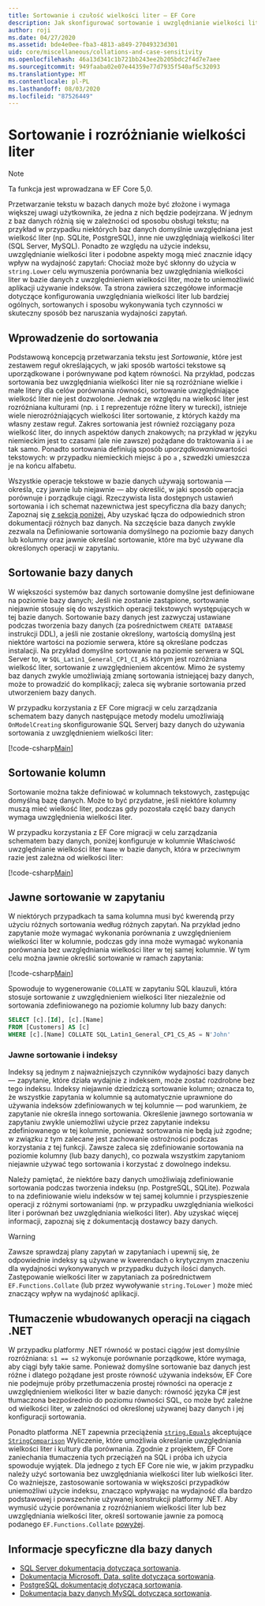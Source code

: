 ```yaml
---
title: Sortowanie i czułość wielkości liter — EF Core
description: Jak skonfigurować sortowanie i uwzględnianie wielkości liter w bazie danych i zapytaniach
author: roji
ms.date: 04/27/2020
ms.assetid: bde4e0ee-fba3-4813-a849-27049323d301
uid: core/miscellaneous/collations-and-case-sensitivity
ms.openlocfilehash: 46a13d341c1b721bb243ee2b205bdc2f4d7e7aee
ms.sourcegitcommit: 949faaba02e07e44359e77d7935f540af5c32093
ms.translationtype: MT
ms.contentlocale: pl-PL
ms.lasthandoff: 08/03/2020
ms.locfileid: "87526449"
---
```

# <a name="collations-and-case-sensitivity"></a>Sortowanie i rozróżnianie wielkości liter

> [!NOTE]
> Ta funkcja jest wprowadzana w EF Core 5,0.

Przetwarzanie tekstu w bazach danych może być złożone i wymaga większej uwagi użytkownika, że jedna z nich będzie podejrzana. W jednym z baz danych różnią się w zależności od sposobu obsługi tekstu; na przykład w przypadku niektórych baz danych domyślnie uwzględniana jest wielkość liter (np. SQLite, PostgreSQL), inne nie uwzględniają wielkości liter (SQL Server, MySQL). Ponadto ze względu na użycie indeksu, uwzględnianie wielkości liter i podobne aspekty mogą mieć znacznie idący wpływ na wydajność zapytań: Chociaż może być skłonny do użycia w `string.Lower` celu wymuszenia porównania bez uwzględniania wielkości liter w bazie danych z uwzględnieniem wielkości liter, może to uniemożliwić aplikacji używanie indeksów. Ta strona zawiera szczegółowe informacje dotyczące konfigurowania uwzględniania wielkości liter lub bardziej ogólnych, sortowanych i sposobu wykonywania tych czynności w skuteczny sposób bez naruszania wydajności zapytań.

## <a name="introduction-to-collations"></a>Wprowadzenie do sortowania

Podstawową koncepcją przetwarzania tekstu jest *Sortowanie*, które jest zestawem reguł określających, w jaki sposób wartości tekstowe są uporządkowane i porównywane pod kątem równości. Na przykład, podczas sortowania bez uwzględniania wielkości liter nie są rozróżniane wielkie i małe litery dla celów porównania równości, sortowanie uwzględniające wielkość liter nie jest dozwolone. Jednak ze względu na wielkość liter jest rozróżniana kulturami (np. `i` `I` reprezentuje różne litery w turecki), istnieje wiele nierozróżniających wielkości liter sortowanie, z których każdy ma własny zestaw reguł. Zakres sortowania jest również rozciągany poza wielkość liter, do innych aspektów danych znakowych; na przykład w języku niemieckim jest to czasami (ale nie zawsze) pożądane do traktowania `ä` i `ae` tak samo. Ponadto sortowania definiują sposób *uporządkowania*wartości tekstowych: w przypadku niemieckich miejsc `ä` po `a` , szwedzki umieszcza je na końcu alfabetu.

Wszystkie operacje tekstowe w bazie danych używają sortowania — określa, czy jawnie lub niejawnie — aby określić, w jaki sposób operacja porównuje i porządkuje ciągi. Rzeczywista lista dostępnych ustawień sortowania i ich schemat nazewnictwa jest specyficzna dla bazy danych; Zapoznaj się [z sekcją poniżej,](#database-specific-information) Aby uzyskać łącza do odpowiednich stron dokumentacji różnych baz danych. Na szczęście baza danych zwykle zezwala na Definiowanie sortowania domyślnego na poziomie bazy danych lub kolumny oraz jawnie określać sortowanie, które ma być używane dla określonych operacji w zapytaniu.

## <a name="database-collation"></a>Sortowanie bazy danych

W większości systemów baz danych sortowanie domyślne jest definiowane na poziomie bazy danych; Jeśli nie zostanie zastąpione, sortowanie niejawnie stosuje się do wszystkich operacji tekstowych występujących w tej bazie danych. Sortowanie bazy danych jest zazwyczaj ustawiane podczas tworzenia bazy danych (za pośrednictwem `CREATE DATABASE` instrukcji DDL), a jeśli nie zostanie określony, wartością domyślną jest niektóre wartości na poziomie serwera, które są określane podczas instalacji. Na przykład domyślne sortowanie na poziomie serwera w SQL Server to, w `SQL_Latin1_General_CP1_CI_AS` którym jest rozróżniana wielkość liter, sortowanie z uwzględnieniem akcentów. Mimo że systemy baz danych zwykle umożliwiają zmianę sortowania istniejącej bazy danych, może to prowadzić do komplikacji; zaleca się wybranie sortowania przed utworzeniem bazy danych.

W przypadku korzystania z EF Core migracji w celu zarządzania schematem bazy danych następujące metody modelu umożliwiają `OnModelCreating` skonfigurowanie SQL Serverj bazy danych do używania sortowania z uwzględnieniem wielkości liter:

[!code-csharp[Main](../../../samples/core/Miscellaneous/Collations/Program.cs?range=40)]

## <a name="column-collation"></a>Sortowanie kolumn

Sortowanie można także definiować w kolumnach tekstowych, zastępując domyślną bazę danych. Może to być przydatne, jeśli niektóre kolumny muszą mieć wielkość liter, podczas gdy pozostała część bazy danych wymaga uwzględnienia wielkości liter.

W przypadku korzystania z EF Core migracji w celu zarządzania schematem bazy danych, poniżej konfiguruje w kolumnie Właściwość uwzględnianie wielkości liter `Name` w bazie danych, która w przeciwnym razie jest zależna od wielkości liter:

[!code-csharp[Main](../../../samples/core/Miscellaneous/Collations/Program.cs?name=OnModelCreating&highlight=6)]

## <a name="explicit-collation-in-a-query"></a>Jawne sortowanie w zapytaniu

W niektórych przypadkach ta sama kolumna musi być kwerendą przy użyciu różnych sortowania według różnych zapytań. Na przykład jedno zapytanie może wymagać wykonania porównania z uwzględnieniem wielkości liter w kolumnie, podczas gdy inna może wymagać wykonania porównania bez uwzględniania wielkości liter w tej samej kolumnie. W tym celu można jawnie określić sortowanie w ramach zapytania:

[!code-csharp[Main](../../../samples/core/Miscellaneous/Collations/Program.cs?name=SimpleQueryCollation)]

Spowoduje to wygenerowanie `COLLATE` w zapytaniu SQL klauzuli, która stosuje sortowanie z uwzględnieniem wielkości liter niezależnie od sortowania zdefiniowanego na poziomie kolumny lub bazy danych:

```sql
SELECT [c].[Id], [c].[Name]
FROM [Customers] AS [c]
WHERE [c].[Name] COLLATE SQL_Latin1_General_CP1_CS_AS = N'John'
```

### <a name="explicit-collations-and-indexes"></a>Jawne sortowanie i indeksy

Indeksy są jednym z najważniejszych czynników wydajności bazy danych — zapytanie, które działa wydajnie z indeksem, może zostać rozdrobne bez tego indeksu. Indeksy niejawnie dziedziczą sortowanie kolumn; oznacza to, że wszystkie zapytania w kolumnie są automatycznie uprawnione do używania indeksów zdefiniowanych w tej kolumnie — pod warunkiem, że zapytanie nie określa innego sortowania. Określenie jawnego sortowania w zapytaniu zwykle uniemożliwi użycie przez zapytanie indeksu zdefiniowanego w tej kolumnie, ponieważ sortowania nie będą już zgodne; w związku z tym zalecane jest zachowanie ostrożności podczas korzystania z tej funkcji. Zawsze zaleca się zdefiniowanie sortowania na poziomie kolumny (lub bazy danych), co pozwala wszystkim zapytaniom niejawnie używać tego sortowania i korzystać z dowolnego indeksu.

Należy pamiętać, że niektóre bazy danych umożliwiają zdefiniowanie sortowania podczas tworzenia indeksu (np. PostgreSQL, SQLite). Pozwala to na zdefiniowanie wielu indeksów w tej samej kolumnie i przyspieszenie operacji z różnymi sortowaniami (np. w przypadku uwzględniania wielkości liter i porównań bez uwzględniania wielkości liter). Aby uzyskać więcej informacji, zapoznaj się z dokumentacją dostawcy bazy danych.

> [!WARNING]
> Zawsze sprawdzaj plany zapytań w zapytaniach i upewnij się, że odpowiednie indeksy są używane w kwerendach o krytycznym znaczeniu dla wydajności wykonywanych w przypadku dużych ilości danych. Zastępowanie wielkości liter w zapytaniach za pośrednictwem `EF.Functions.Collate` (lub przez wywoływanie `string.ToLower` ) może mieć znaczący wpływ na wydajność aplikacji.

## <a name="translation-of-built-in-net-string-operations"></a>Tłumaczenie wbudowanych operacji na ciągach .NET

W przypadku platformy .NET równość w postaci ciągów jest domyślnie rozróżniana: `s1 == s2` wykonuje porównanie porządkowe, które wymaga, aby ciągi były takie same. Ponieważ domyślne sortowanie baz danych jest różne i dlatego pożądane jest proste równość używania indeksów, EF Core nie podejmuje próby przetłumaczenia prostej równości na operacje z uwzględnieniem wielkości liter w bazie danych: równość języka C# jest tłumaczona bezpośrednio do poziomu równości SQL, co może być zależne od wielkości liter, w zależności od określonej używanej bazy danych i jej konfiguracji sortowania.

Ponadto platforma .NET zapewnia przeciążenia [`string.Equals`](/dotnet/api/system.string.equals#System_String_Equals_System_String_System_StringComparison_) akceptujące [`StringComparison`](/dotnet/api/system.stringcomparison) Wyliczenie, które umożliwia określanie uwzględniania wielkości liter i kultury dla porównania. Zgodnie z projektem, EF Core zaniechania tłumaczenia tych przeciążeń na SQL i próba ich użycia spowoduje wyjątek. Dla jednego z tych EF Core nie wie, w jakim przypadku należy użyć sortowania bez uwzględniania wielkości liter lub wielkości liter. Co ważniejsze, zastosowanie sortowania w większości przypadków uniemożliwi użycie indeksu, znacząco wpływając na wydajność dla bardzo podstawowej i powszechnie używanej konstrukcji platformy .NET. Aby wymusić użycie porównania z rozróżnianiem wielkości liter lub bez uwzględniania wielkości liter, określ sortowanie jawnie za pomocą podanego `EF.Functions.Collate` [powyżej](#explicit-collations-and-indexes).

## <a name="database-specific-information"></a>Informacje specyficzne dla bazy danych

* [SQL Server dokumentacja dotycząca sortowania](/sql/relational-databases/collations/collation-and-unicode-support).
* [Dokumentacja Microsoft. Data. sqlite dotycząca sortowania](/dotnet/standard/data/sqlite/collation).
* [PostgreSQL dokumentację dotyczącą sortowania](https://www.postgresql.org/docs/current/collation.html).
* [Dokumentacja bazy danych MySQL dotycząca sortowania](https://dev.mysql.com/doc/refman/en/charset-general.html).
